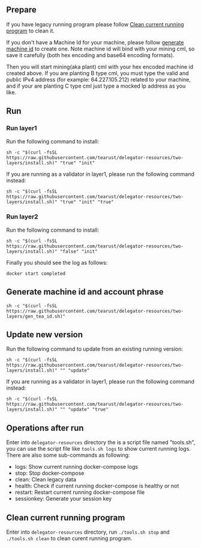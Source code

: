 
## Prepare

If you have legacy running program please follow [Clean current running program](#clean-current-running-program) to clean it.

If you don't have a Machine Id for your machine, please follow [generate machine id](https://github.com/tearust/delegator-resources/tree/two-layers#generate-machine-id) to create one. Note machine id will bind with your mining cml, so save it carefully (both hex encoding and base64 encoding formats).

Then you will start mining(aka plant) cml with your hex encoded machine id created above. If you are planting B type cml, you must type the valid and public IPv4 address (for example: 64.227.105.212) related to your machine, and if your are planting C type cml just type a mocked Ip address as you like.

## Run

### Run layer1
Run the following command to install:
```
sh -c "$(curl -fsSL https://raw.githubusercontent.com/tearust/delegator-resources/two-layers/install.sh)" "true" "init"
```
If you are running as a validator in layer1, please run the following command instead:
```
sh -c "$(curl -fsSL https://raw.githubusercontent.com/tearust/delegator-resources/two-layers/install.sh)" "true" "init" "true"
```

### Run layer2

Run the following command to install:
```
sh -c "$(curl -fsSL https://raw.githubusercontent.com/tearust/delegator-resources/two-layers/install.sh)" "false" "init"
```

Finally you should see the log as follows:
```
docker start completed
```

## Generate machine id and account phrase

```
sh -c "$(curl -fsSL https://raw.githubusercontent.com/tearust/delegator-resources/two-layers/gen_tea_id.sh)"
```

## Update new version

Run the following command to update from an existing running version:
```
sh -c "$(curl -fsSL https://raw.githubusercontent.com/tearust/delegator-resources/two-layers/install.sh)" "" "update"
```

If you are running as a validator in layer1, please run the following command instead:
```
sh -c "$(curl -fsSL https://raw.githubusercontent.com/tearust/delegator-resources/two-layers/install.sh)" "" "update" "true"
```
## Operations after run

Enter into `delegator-resources` directory the is a script file named "tools.sh", you can use the script file like `tools.sh logs` to show current running logs. There are also some sub-commands as following:

- logs: Show current running docker-compose logs
- stop: Stop docker-compose
- clean: Clean legacy data
- health: Check if current running docker-compose is healthy or not
- restart: Restart current running docker-compose file
- sessionkey: Generate your session key

## Clean current running program

Enter into `delegator-resources` directory, run `./tools.sh stop` and `./tools.sh clean` to clean curent running program.